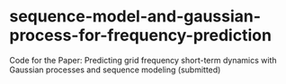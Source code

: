 # sequence-model-and-gaussian-process-for-frequency-prediction
Code for the Paper: Predicting grid frequency short-term dynamics with Gaussian processes and sequence modeling (submitted)

